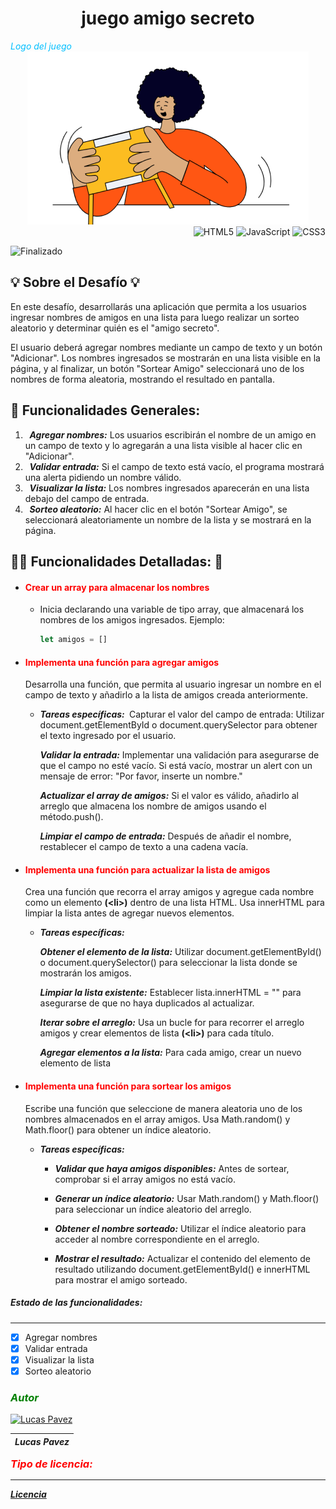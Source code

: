 
<h1 align="center"> juego amigo secreto </h1>

<span style="color: #00BFFF; font-style: italic;">
  Logo del juego
</span>


<div style="text-align: center;">
  <img src="assets/amigo-secreto.png" alt="logo" title="logo" />
</div>


<div style="text-align: right;">
  <img src="https://img.shields.io/badge/html5-%23E34F26.svg?style=for-the-badge&logo=html5&logoColor=white" alt="HTML5" />
<img src="https://img.shields.io/badge/JavaScript-F7DF1E?style=for-the-badge&logo=javascript&logoColor=black" alt="JavaScript" />
  <img src="https://img.shields.io/badge/css3-%231572B6.svg?style=for-the-badge&logo=css3&logoColor=white" alt="CSS3" />
</div>

![Finalizado](https://img.shields.io/badge/Estado_Proyecto-Finalizado-brightgreen)


## 💡 **Sobre el Desafío** 💡
En este desafío, desarrollarás una aplicación que permita a los usuarios ingresar nombres de amigos en una lista para luego realizar un sorteo aleatorio y determinar quién es el "amigo secreto".

El usuario deberá agregar nombres mediante un campo de texto y un botón "Adicionar". Los nombres ingresados se mostrarán en una lista visible en la página, y al finalizar, un botón "Sortear Amigo" seleccionará uno de los nombres de forma aleatoria, mostrando el resultado en pantalla.


## 🔨 **Funcionalidades Generales:**
1. ***&nbsp; Agregar nombres:*** Los usuarios escribirán el nombre de un amigo en un campo de texto y lo agregarán a una lista visible al hacer clic en "Adicionar".
2. ***&nbsp; Validar entrada:*** Si el campo de texto está vacío, el programa mostrará una alerta pidiendo un nombre válido.
3. ***&nbsp; Visualizar la lista:*** Los nombres ingresados aparecerán   en una lista debajo del campo de entrada.
4. ***&nbsp; Sorteo aleatorio:*** Al hacer clic en el botón "Sortear Amigo", se seleccionará aleatoriamente un nombre de la lista y se mostrará en la página.


## 🔨👀 **Funcionalidades Detalladas:** 👀
* <h4 style="color: red;">Crear un array para almacenar los nombres</h4>

  + Inicia declarando una variable de tipo array, que almacenará los nombres de los amigos ingresados. Ejemplo:
    ``` javascript
    let amigos = []
    ```
* <h4 style="color: red;"> Implementa una función para agregar amigos</h4>
     Desarrolla una función, que permita al usuario ingresar un nombre en el campo de texto y añadirlo a la lista de amigos creada anteriormente.

  * ***Tareas específicas:&nbsp;***
    Capturar el valor del campo de entrada: Utilizar document.getElementById o document.querySelector para obtener el texto ingresado por el usuario.

    ***Validar la entrada:*** Implementar una validación para asegurarse de que el campo no esté vacío. Si está vacío, mostrar un alert con un mensaje de error: "Por favor, inserte un nombre."

    ***Actualizar el array de amigos:*** Si el valor es válido, añadirlo al arreglo que almacena los nombre de amigos usando el método.push().

    ***Limpiar el campo de entrada:*** Después de añadir el nombre, restablecer el campo de texto a una cadena vacía.
 


* <h4 style="color: red;">Implementa una función para actualizar la lista de amigos</h4>

  Crea una función que recorra el array amigos y agregue cada nombre como un elemento **\(\<li\>\)** dentro de una lista HTML. Usa innerHTML para limpiar la lista antes de agregar nuevos elementos.
  * ***Tareas específicas:***

    ***Obtener el elemento de la lista:*** Utilizar document.getElementById() o document.querySelector() para seleccionar la lista donde se mostrarán los amigos.

    ***Limpiar la lista existente:*** Establecer lista.innerHTML = "" para asegurarse de que no haya duplicados al actualizar.

    ***Iterar sobre el arreglo:*** Usa un bucle for para recorrer el arreglo amigos y crear elementos de lista **\(\<li\>\)**
    para cada título.

    ***Agregar elementos a la lista:*** Para cada amigo, crear un nuevo elemento de lista

* <h4 style="color: red;">Implementa una función para sortear los amigos</h4>

  
    Escribe una función que seleccione de manera aleatoria uno de los nombres almacenados en el array amigos. Usa Math.random() y Math.floor() para obtener un índice aleatorio.

  * ***Tareas específicas:***

    * ***Validar que haya amigos disponibles:*** Antes de sortear, comprobar si el array amigos no está vacío.

    * ***Generar un índice aleatorio:*** Usar Math.random() y Math.floor() para seleccionar un índice aleatorio del arreglo.

    * ***Obtener el nombre sorteado:*** Utilizar el índice aleatorio para acceder al nombre correspondiente en el arreglo.

    * ***Mostrar el resultado:*** Actualizar el contenido del elemento de resultado utilizando document.getElementById()  e innerHTML para mostrar el amigo sorteado.


##### ***Estado de las funcionalidades:***
---
* [x] Agregar nombres
* [x] Validar entrada
* [x] Visualizar la lista
* [x] Sorteo aleatorio

<h3 style="color: Green; font-style: italic;">Autor</h3>

<a href="https://github.com/LucasKronos10" title="Perfil">
  <img src="https://github.com/LucasKronos10.png?size=40" width="80" alt="Lucas Pavez">
</a>

| ***Lucas Pavez*** |
|-------------------|

<span style="color: red; font-weight: bold; font-style: italic; font-size: 1.17em; line-height: 1.3;">
  Tipo de licencia:
</span>


---
[***Licencia***](LICENSE)






